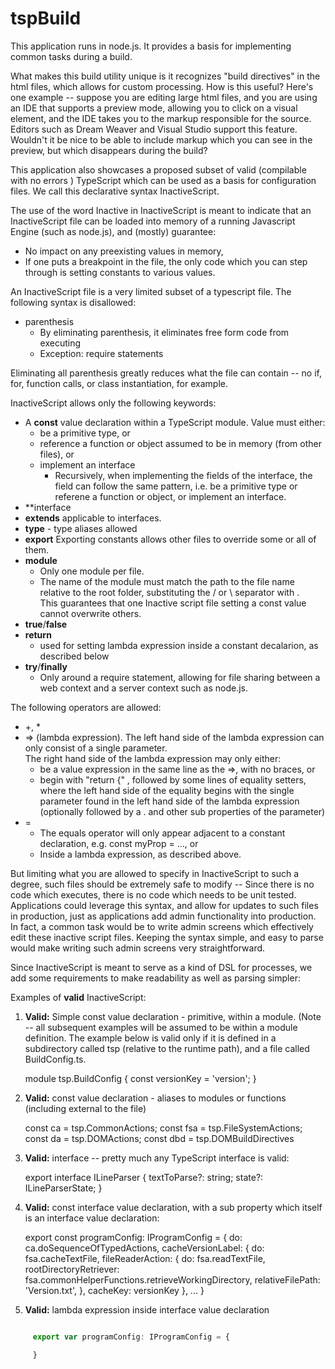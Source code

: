 ﻿# tspBuild

This application runs in node.js.  It provides a basis for implementing common tasks during a build.

What makes this build utility unique is it recognizes "build directives" in the html files, 
which allows for custom processing.  How is this useful?  Here's one example -- suppose you
are editing large html files, and you are using an IDE that supports a preview mode, allowing you 
to click on a visual element, and the IDE takes you to the markup responsible for the source. 
Editors such as Dream Weaver and Visual Studio support this feature.  Wouldn't it be nice to be
able to include markup which you can see in the preview, but which disappears during the build?

This application also showcases a proposed subset of valid (compilable with no errors ) TypeScript which can be used as a basis for 
configuration files.  We call this declarative syntax InactiveScript.

The use of the word Inactive in InactiveScript is meant to indicate that an InactiveScript file can be loaded
into memory of a running Javascript Engine (such as node.js), and (mostly) guarantee:

* No impact on any preexisting values in memory, 
* If one puts a breakpoint in the file, the only code which you can step through is setting constants to various values.

An InactiveScript file is a very limited subset of a typescript file.  The following syntax is disallowed:

* parenthesis
    *  By eliminating parenthesis, it eliminates free form code from executing
    *  Exception:  require statements

Eliminating all parenthesis greatly reduces what the file can contain -- no if, for, function calls, or class instantiation, for example.


InactiveScript allows only the following keywords:

* A **const** value declaration within a TypeScript module.  Value must either:
    * be a primitive type, or 
    * reference a function or object assumed to be in memory (from other files), or
    * implement an interface
        * Recursively, when implementing the fields of the interface, the field can follow the same
            pattern, i.e. be a primitive type or referene a function or object, or implement an interface.
* **interface
* **extends** applicable to interfaces.
* **type** - type aliases allowed
* **export**  Exporting constants allows other files to override some or all of them.
* **module**
    * Only one module  per file.
    * The name of the module must match the path 
        to the file name relative to the root folder, substituting the / or \ separator with .  
        This guarantees that one Inactive script file setting a const value
        cannot overwrite others.
* **true**/**false**
* **return**
    *  used for setting lambda expression inside a constant decalarion, as described below
* **try**/**finally**
    * Only around a require statement, allowing for file sharing between a web context and a server context such as node.js.

The following operators are allowed:
* +, *
* => (lambda expression).  The left hand side of the lambda expression can only consist of a single parameter.  
    The right hand side of the lambda expression may only either:
    *  be a value expression in the same line as the =>, with no braces, or
    *  begin with "return {" , followed by some lines of equality setters, where the left hand side of the equality begins with the
       single parameter found in the left hand side of the lambda expression (optionally followed by a . 
        and other sub properties of the parameter)
* =
    * The equals operator will only appear adjacent to a constant declaration, e.g. const myProp = ..., or
    * Inside a lambda expression, as described above.


But limiting what you are allowed to specify in InactiveScript to such a degree, such files should be extremely safe to
modify --  Since there is no code which executes, there is no code which needs to be unit tested.  Applications could
leverage this syntax, and allow for updates to such files in production, just as applications add admin functionality
into production.  In fact, a common task would be to write admin screens which effectively edit these inactive script files.
Keeping the syntax simple, and easy to parse would make writing such admin screens very straightforward.

Since InactiveScript is meant to serve as a kind of DSL for processes, we add some requirements to make readability
as well as parsing simpler:

Examples of **valid** InactiveScript:

1)  **Valid:** Simple const value declaration - primitive, within a module.  (Note -- all subsequent examples will
    be assumed to be within a module definition.  The example  below is valid only if it is defined in a subdirectory
    called tsp (relative to the runtime path), and a file called BuildConfig.ts.

     module tsp.BuildConfig {
        const versionKey = 'version';
     }

2)  **Valid:** const value declaration - aliases to modules or functions (including external to the file)

     const ca = tsp.CommonActions;
     const fsa = tsp.FileSystemActions;
     const da = tsp.DOMActions;
     const dbd = tsp.DOMBuildDirectives 

3)  **Valid:** interface -- pretty much any TypeScript interface is valid:

     export interface ILineParser {
        textToParse?: string;
        state?: ILineParserState;
     }

4)  **Valid:** const interface value declaration, with a sub property which itself is an interface value declaration:

     export const programConfig: IProgramConfig = {
         do: ca.doSequenceOfTypedActions,
         cacheVersionLabel: {
             do: fsa.cacheTextFile,
             fileReaderAction: {
                 do: fsa.readTextFile,
                 rootDirectoryRetriever: fsa.commonHelperFunctions.retrieveWorkingDirectory,
                 relativeFilePath: 'Version.txt',
             },
             cacheKey: versionKey
         },
         ...
     }
5)  **Valid:** lambda expression inside interface value declaration


```javascript

     export var programConfig: IProgramConfig = {

     }







